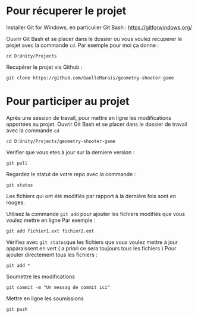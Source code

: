 # Pour récuperer le projet

Installer Git for Windows, en particulier Git Bash : https://gitforwindows.org/

Ouvrir Git Bash et se placer dans le dossier ou vous voulez recuperer le projet avec la commande `cd`.
Par exemple pour moi ça donne :

```
cd D:Unity/Projects
```

Recupérer le projet via Github : 

```
git clone https://github.com/GaelleMarais/geometry-shooter-game
```

# Pour participer au projet

Après une session de travail, pour mettre en ligne les modifications apportées au projet.
Ouvrir Git Bash et se placer dans le dossier de travail avec la commande `cd`

```
cd D:Unity/Projects/geometry-shooter-game
```

Verifier que vous etes à jour sur la derniere version : 

```
git pull
```

Regardez le statut de votre repo avec la commande :

```
git status
```

Les fichiers qui ont été modifiés par rapport à la dernière fois sont en rouges.

Utilisez la commande `git add` pour ajouter les fichiers modifiés que vous voulez mettre en ligne
Par exemple :

```
git add fichier1.ext fichier2.ext 
```

Vérifiez avec `git status`que les fichiers que vous voulez mettre à jour apparaissent en vert
( a priori ce sera toujours tous les fichiers )
Pour ajouter directement tous les fichiers : 

```
git add *
```

Soumettre les modifications

```
git commit -m "Un messag de commit ici"
```

Mettre en ligne les soumissions 

```
git push
```
